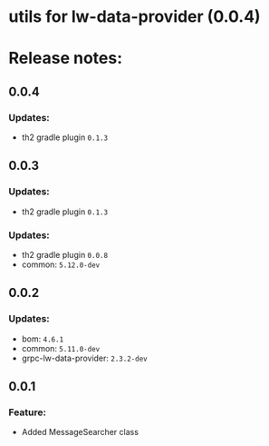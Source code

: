 # utils for lw-data-provider (0.0.4)

# Release notes:

## 0.0.4

### Updates:
+ th2 gradle plugin `0.1.3`

## 0.0.3

### Updates:
+ th2 gradle plugin `0.1.3`

### Updates:
+ th2 gradle plugin `0.0.8`
+ common: `5.12.0-dev`

## 0.0.2

### Updates:
+ bom: `4.6.1`
+ common: `5.11.0-dev`
+ grpc-lw-data-provider: `2.3.2-dev`

## 0.0.1

### Feature:
+ Added MessageSearcher class